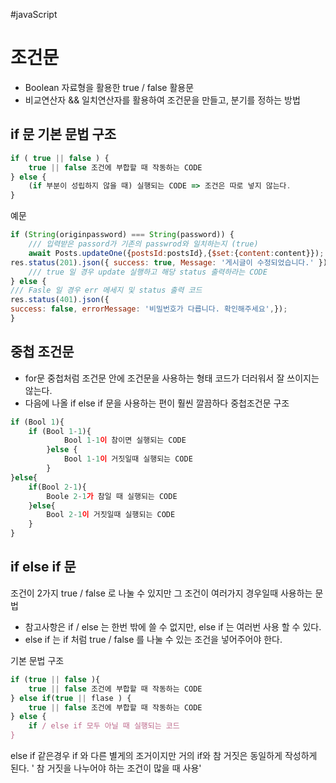 #javaScript 
# 조건문
- Boolean 자료형을 활용한 true / false 활용문
- 비교연산자 && 일치연산자를 활용하여 조건문을 만들고, 분기를 정하는 방법

## if 문 기본 문법 구조

```JavaScript
if ( true || false ) {
	true || false 조건에 부합할 때 작동하는 CODE
} else {
	(if 부분이 성립하지 않을 때) 실행되는 CODE => 조건은 따로 넣지 않는다.
}
```

예문

```JavaScript
if (String(originpassword) === String(password)) {
	/// 입력받은 passord가 기존의 passwrod와 일치하는지 (true)
	await Posts.updateOne({postsId:postsId},{$set:{content:content}});
res.status(201).json({ success: true, Message: '게시글이 수정되었습니다.' });
	/// true 일 경우 update 실행하고 해당 status 출력하라는 CODE
} else {
/// Fasle 일 경우 err 메세지 및 status 출력 코드
res.status(401).json({
success: false, errorMessage: '비밀번호가 다릅니다. 확인해주세요',});
}
```

## 중첩 조건문 
- for문 중첩처럼 조건문 안에 조건문을 사용하는 형태 코드가 더러워서 잘 쓰이지는 않는다.
- 다음에 나올 if else if 문을 사용하는 편이 훨씬 깔끔하다
중첩조건문 구조
```JavaScript
if (Bool 1){
	if (Bool 1-1){
			Bool 1-1이 참이면 실행되는 CODE
		}else {
			Bool 1-1이 거짓일때 실행되는 CODE
		}
}else{
	if(Bool 2-1){
		Boole 2-1가 참일 때 실행되는 CODE
	}else{
		Bool 2-1이 거짓일때 실행되는 CODE
	}
}
```

## if else if 문  

조건이 2가지 true / false 로 나눌 수 있지만 그 조건이 여러가지 경우일때 사용하는 문법
 - 참고사항은 if / else 는 한번 밖에 쓸 수 없지만, else if 는 여러번 사용 할 수 있다.
 - else if 는 if 처럼 true / false 를 나눌 수 있는 조건을 넣어주어야 한다.

기본 문법 구조
```javaScript
if (true || false ){
	true || false 조건에 부합할 때 작동하는 CODE
} else if(true || flase ) {
	true || false 조건에 부합할 때 작동하는 CODE
} else {
	if / else if 모두 아닐 때 실행되는 코드
}
```

else if 같은경우 if 와 다른 별게의 조거이지만 거의 if와 참 거짓은 동일하게 작성하게 된다.
' 참 거짓을 나누어야 하는 조건이 많을 때 사용'
